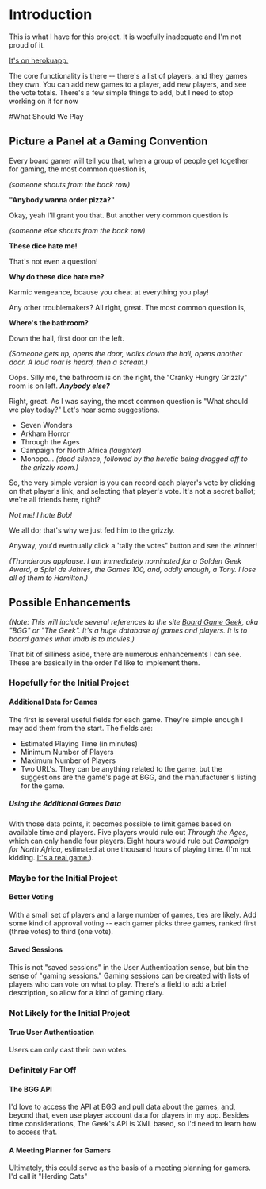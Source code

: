 # Introduction

This is what I have for this project. It is woefully inadequate and I'm not proud of it.

[It's on herokuapp.](https://whatshouldweplay.herokuapp.com/)

The core functionality is there -- there's a list of players, and they games they own. You can add new games to a player, add new players, and see the vote totals. There's a few simple things to add, but I need to stop working on it for now

#What Should We Play

## Picture a Panel at a Gaming Convention
Every board gamer will tell you that, when a group of people get together for gaming, the most common question is, 

*(someone shouts from the back row)*

**"Anybody wanna order pizza?"**

Okay, yeah I'll grant you that. But another very common question is

*(someone else shouts from the back row)*

**These dice hate me!**

That's not even a question!

**Why do these dice hate me?**

Karmic vengeance, bcause you cheat at everything you play!

Any other troublemakers? All right, great. The most common question is,

**Where's the bathroom?**

Down the hall, first door on the left. 

*(Someone gets up, opens the door, walks down the hall, opens another door. A loud roar is heard, then a scream.)*

Oops. Silly me, the bathroom is on the right, the "Cranky Hungry Grizzly" room is on left. ***Anybody else?***

Right, great. As I was saying, the most common question is "What should we play today?" Let's hear some suggestions.

* Seven Wonders
* Arkham Horror
* Through the Ages
* Campaign for North Africa *(laughter)*
* Monopo... *(dead silence, followed by the heretic being dragged off to the grizzly room.)*

So, the very simple version is you can record each player's vote by clicking on that player's link, and selecting that player's vote. It's not a secret ballot; we're all friends here, right?

*Not me! I hate Bob!*

We all do; that's why we just fed him to the grizzly. 

Anyway, you'd evetnually click a 'tally the votes" button and see the winner! 

*(Thunderous applause. I am immediately nominated for a Golden Geek Award, a Spiel de Jahres, the Games 100, and, oddly enough, a Tony. I lose all of them to Hamilton.)*



## Possible Enhancements

*(Note: This will include several references to the site [Board Game Geek](https://boardgamegeek.com/), aka "BGG" or "The Geek". It's a huge database of games and players. It is to board games what imdb is to movies.)*

That bit of silliness aside, there are numerous enhancements I can see. These are basically in the order I'd like to implement them. 

### Hopefully for the Initial Project
#### Additional Data for Games

The first is several useful fields for each game. They're simple enough I may add them from the start. The fields are:
* Estimated Playing Time (in minutes)
* Minimum Number of Players
* Maximum Number of Players
* Two URL's. They can be anything related to the game, but the suggestions are the game's page at BGG, and the manufacturer's listing for the game.

##### Using the Additional Games Data
With those data points, it becomes possible to limit games based on available time and players. Five players would rule out *Through the Ages*, which can only handle four players. Eight hours would rule out *Campaign for North Africa*, estimated at one thousand hours of playing time. (I'm not kidding. [It's a real game.](https://boardgamegeek.com/boardgame/4815/campaign-north-africa)). 

### Maybe for the Initial Project
#### Better Voting
With a small set of players and a large number of games, ties are likely. Add some kind of approval voting -- each gamer picks three games, ranked first (three votes) to third (one vote). 

#### Saved Sessions
This is not "saved sessions" in the User Authentication sense, but bin the sense of "gaming sessions."  Gaming sessions can be created with lists of players who can vote on what to play. There's a field to add a brief description, so allow for a kind of gaming diary.

### Not Likely for the Initial Project
#### True User Authentication
Users can only cast their own votes. 

### Definitely Far Off
#### The BGG API
I'd love to access the API at BGG and pull data about the games, and, beyond that, even use player account data for players in my app. Besides time considerations, The Geek's API is XML based, so I'd need to learn how to access that. 
 
#### A Meeting Planner for Gamers
Ultimately, this could serve as the basis of a meeting planning for gamers. I'd call it "Herding Cats"
